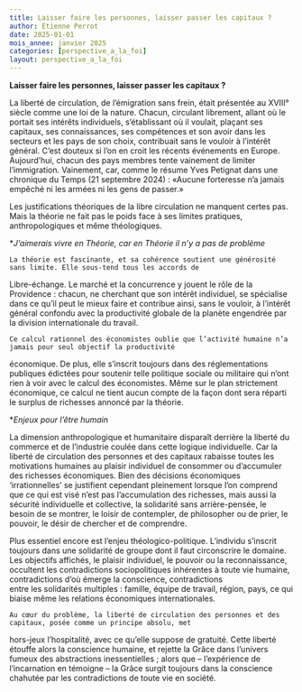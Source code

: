 ```yaml
---
title: Laisser faire les personnes, laisser passer les capitaux ? 
author: Etienne Perrot
date: 2025-01-01
mois_annee: janvier 2025
categories: [perspective_a_la_foi]
layout: perspective_a_la_foi
---
```


**Laisser faire les personnes, laisser passer les capitaux ?**

La liberté de circulation, de l’émigration sans frein, était présentée au XVIII° siècle comme une loi de la nature. Chacun, 
circulant librement, allant où le portait ses intérêts individuels, s’établissant où il voulait, plaçant ses capitaux, ses 
connaissances, ses compétences et son avoir dans les secteurs et les pays de son choix, contribuait sans le vouloir à
l’intérêt général. C’est douteux si l’on en croit les récents événements en Europe. Aujourd’hui, chacun des pays membres 
tente vainement de limiter l’immigration. Vainement, car, comme le résume Yves Petignat dans une chronique du Temps 
(21 septembre 2024) : «Aucune forteresse n’a jamais empêché ni les armées ni les gens de passer.»

Les justifications théoriques de la libre circulation ne manquent certes pas. Mais la théorie ne fait pas le poids face
à ses limites pratiques, anthropologiques et même théologiques. 

**J’aimerais vivre en Théorie, car en Théorie il n’y a pas de problème*
	
	La théorie est fascinante, et sa cohérence soutient une générosité sans limite. Elle sous-tend tous les accords de 
 Libre-échange. Le marché et la concurrence y jouent le rôle de la Providence : chacun, ne cherchant que son intérêt 
 individuel, se spécialise dans ce qu’il peut le mieux faire et contribue ainsi, sans le vouloir, à l’intérêt général 
 confondu avec la productivité globale de la planète engendrée par la division internationale du travail.
 
	Ce calcul rationnel des économistes oublie que l’activité humaine n’a jamais pour seul objectif la productivité 
 économique. De plus, elle s’inscrit toujours dans des réglementations publiques édictées pour soutenir telle politique 
 sociale ou militaire qui n’ont rien à voir avec le calcul des économistes. Même sur le plan strictement économique, ce 
 calcul ne tient aucun compte de la façon dont sera réparti le surplus de richesses annoncé par la théorie.
 
**Enjeux pour l’être humain*
	
La dimension anthropologique et humanitaire disparaît derrière la liberté du commerce et de l’industrie coulée dans cette 
logique individuelle. Car la liberté de circulation des personnes et des capitaux rabaisse toutes les motivations humaines
au plaisir individuel de consommer ou d’accumuler des richesses économiques. Bien des décisions économiques ‘irrationnelles’
se justifient cependant pleinement lorsque l’on comprend que ce qui est visé n’est pas l’accumulation des richesses, mais
aussi la sécurité individuelle et collective, la solidarité sans arrière-pensée, le besoin de se montrer, le loisir de 
contempler, de philosopher ou de prier, le pouvoir, le désir de chercher et de comprendre.

Plus essentiel encore est l’enjeu théologico-politique. L’individu s’inscrit toujours dans une solidarité de groupe dont il
faut circonscrire le domaine. Les objectifs affichés, le plaisir individuel, le pouvoir ou la reconnaissance, occultent les 
contradictions sociopolitiques inhérentes à toute vie humaine, contradictions d’où émerge la conscience, contradictions  
entre les solidarités multiples : famille, équipe de travail, région, pays, ce qui biaise même les relations économiques 
internationales.

	Au cœur du problème, la liberté de circulation des personnes et des capitaux, posée comme un principe absolu, met 
 hors-jeux l’hospitalité, avec ce qu’elle suppose de gratuité. Cette liberté étouffe alors la conscience humaine, et rejette
 la Grâce dans l’univers fumeux des abstractions inessentielles ; alors que – l’expérience de l’incarnation en témoigne – la
 Grâce surgit toujours dans la conscience chahutée par les contradictions de toute vie en société.
 

